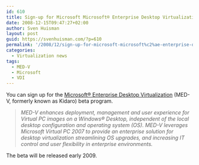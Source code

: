 ```yaml
---
id: 610
title: Sign-up for Microsoft Microsoft® Enterprise Desktop Virtualization beta
date: 2008-12-15T09:47:27+02:00
author: Sven Huisman
layout: post
guid: https://svenhuisman.com/?p=610
permalink: '/2008/12/sign-up-for-microsoft-microsoft%c2%ae-enterprise-desktop-virtualization-beta/'
categories:
  - Virtualization news
tags:
  - MED-V
  - Microsoft
  - VDI
---
```

You can sign up for the <a title="MED-V beta" href="http://co1piltwb.partners.extranet.microsoft.com/mcoeredir/mcoeredirect.aspx?linkId=11022098&s1=ee3d4e30-04a1-74c0-f285-fec01ea2073c" target="_blank">Microsoft® Enterprise Desktop Virtualization</a> (MED-V, formerly known as Kidaro) beta program.

> _MED-V enhances deployment, management and user experience for Virtual PC images on a Windows® Desktop, independent of the local desktop configuration and operating system (OS). MED-V leverages Microsoft Virtual PC 2007 to provide an enterprise solution for desktop virtualization streamlining OS upgrades, and increasing IT control and user flexibility in enterprise environments._

The beta will be released early 2009.
